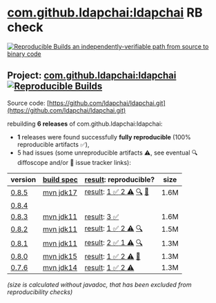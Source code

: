 [com.github.ldapchai:ldapchai](https://central.sonatype.com/artifact/com.github.ldapchai/ldapchai/versions) RB check
=======

[![Reproducible Builds](https://reproducible-builds.org/images/logos/rb.svg) an independently-verifiable path from source to binary code](https://reproducible-builds.org/)

## Project: [com.github.ldapchai:ldapchai](https://central.sonatype.com/artifact/com.github.ldapchai/ldapchai/versions) [![Reproducible Builds](https://img.shields.io/endpoint?url=https://raw.githubusercontent.com/jvm-repo-rebuild/reproducible-central/master/content/com/github/ldapchai/badge.json)](https://github.com/jvm-repo-rebuild/reproducible-central/blob/master/content/com/github/ldapchai/README.md)

Source code: [https://github.com/ldapchai/ldapchai.git](https://github.com/ldapchai/ldapchai.git)

rebuilding **6 releases** of com.github.ldapchai:ldapchai:
- **1** releases were found successfully **fully reproducible** (100% reproducible artifacts :white_check_mark:),
- 5 had issues (some unreproducible artifacts :warning:, see eventual :mag: diffoscope and/or :memo: issue tracker links):

| version | [build spec](/BUILDSPEC.md) | [result](https://reproducible-builds.org/docs/jvm/): reproducible? | size |
| -- | --------- | ------ | -- |
| [0.8.5](https://central.sonatype.com/artifact/com.github.ldapchai/ldapchai/0.8.5/pom) | [mvn jdk17](ldapchai-0.8.5.buildspec) | [result](ldapchai-0.8.5.buildinfo): [1 :white_check_mark:  2 :warning:](ldapchai-0.8.5.buildcompare) [:mag:](ldapchai-0.8.5.diffoscope) [:memo:](https://github.com/ldapchai/ldapchai/issues/28) | 1.6M |
| [0.8.4](https://central.sonatype.com/artifact/com.github.ldapchai/ldapchai/0.8.4/pom) | | | |
| [0.8.3](https://central.sonatype.com/artifact/com.github.ldapchai/ldapchai/0.8.3/pom) | [mvn jdk11](ldapchai-0.8.3.buildspec) | [result](ldapchai-0.8.3.buildinfo): [3 :white_check_mark: ](ldapchai-0.8.3.buildcompare) | 1.6M |
| [0.8.2](https://central.sonatype.com/artifact/com.github.ldapchai/ldapchai/0.8.2/pom) | [mvn jdk11](ldapchai-0.8.2.buildspec) | [result](ldapchai-0.8.2.buildinfo): [1 :white_check_mark:  2 :warning:](ldapchai-0.8.2.buildcompare) [:mag:](ldapchai-0.8.2.diffoscope) | 1.5M |
| [0.8.1](https://central.sonatype.com/artifact/com.github.ldapchai/ldapchai/0.8.1/pom) | [mvn jdk11](ldapchai-0.8.1.buildspec) | [result](ldapchai-0.8.1.buildinfo): [2 :white_check_mark:  1 :warning:](ldapchai-0.8.1.buildcompare) [:mag:](ldapchai-0.8.1.diffoscope) | 1.3M |
| [0.8.0](https://central.sonatype.com/artifact/com.github.ldapchai/ldapchai/0.8.0/pom) | [mvn jdk15](ldapchai-0.8.0.buildspec) | [result](ldapchai-0.8.0.buildinfo): [1 :white_check_mark:  2 :warning:](ldapchai-0.8.0.buildcompare) [:memo:](https://github.com/ldapchai/ldapchai/pull/24) | 1.3M |
| [0.7.6](https://central.sonatype.com/artifact/com.github.ldapchai/ldapchai/0.7.6/pom) | [mvn jdk14](ldapchai-0.7.6.buildspec) | [result](ldapchai-0.7.6.buildinfo): [1 :white_check_mark:  2 :warning:](ldapchai-0.7.6.buildcompare) | 1.3M |

<i>(size is calculated without javadoc, that has been excluded from reproducibility checks)</i>

